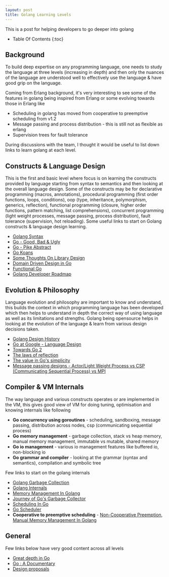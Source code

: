 ```yaml
---
layout: post
title: Golang Learning Levels
---
```


<div class="message">
  This is a post for helping developers to go deeper into golang
</div>

* Table Of Contents
{:toc}

## Background

To build deep expertise on any programming language, one needs to study the language at three levels (increasing in depth) and then only the nuances of the language are understood well to effectively use the language & have good grip on the language.

Coming from Erlang background, it's very interesting to see some of the features in golang being inspired from Erlang or some evolving towards those in Erlang like
* Scheduling in golang has moved from cooperative to preemptive scheduling from v1.2
* Message passing and process distribution - this is still not as flexible as erlang 
* Supervision trees for fault tolerance

During discussions with the team, I thought it would be useful to list down links to learn golang at each level.

## Constructs & Language Design
This is the first and basic level where focus is on learning the constructs provided by language starting from syntax to semantics and then looking at the overall language design. Some of the constructs may be for declarative programming (macros, annotations), procedural programming (first order functions, loops, conditions), oop (type, inheritance, polymorphism, generics, reflection), functional programming (closure, higher order functions, pattern matching, list comprehensions), concurrent programming (light weight processes, message passing, process distribution), fault tolerance (supervision, hot reloading). Some useful links to start on Golang constructs & language design learning.

* [Golang Syntax](https://medium.com/cloud-security/golang-syntax-afc1ce1a356)
* [Go - Good, Bad & Ugly](https://bluxte.net/musings/2018/04/10/go-good-bad-ugly/)
* [Go - Pike Abstract](https://web.stanford.edu/class/ee380/Abstracts/100428-pike-stanford.pdf)
* [Go Koans](https://github.com/cdarwin/go-koans)
* [Some Thoughts On Library Design](https://blog.gopheracademy.com/advent-2019/pkgapi/)
* [Domain Driven Design in Go](https://www.calhoun.io/moving-towards-domain-driven-design-in-go/)
* [Functional Go](https://medium.com/@geisonfgfg/functional-go-bc116f4c96a4)
* [Golang Developer Roadmap](https://github.com/Alikhll/golang-developer-roadmap)

## Evolution & Philosophy
Language evolution and philosophy are important to know and understand, this builds the context in which programming language has been developed which then helps to understand in depth the correct way of using language as well as its limitations and strengths. Golang being opensource helps in looking at the evolution of the language & learn from various design decisions taken.

* [Golang Design History](https://github.com/golang-design/history)
* [Go at Google - Language Design](https://talks.golang.org/2012/splash.article)
* [Towards Go 2](https://blog.golang.org/toward-go2)
* [The laws of reflection](https://blog.golang.org/laws-of-reflection)
* [The value in Go's simplicity](https://benjamincongdon.me/blog/2019/11/11/The-Value-in-Gos-Simplicity/)
* [Message passing designs - Actor/Light Weight Process vs CSP (Communicating Sequential Process) vs MPI](https://spcl.inf.ethz.ch/Teaching/2020-pp/lectures/PP-l24-MessagePassingII.pdf)

## Compiler & VM Internals
The way language and various constructs operates or are implemented in the VM, this gives good view of VM for doing tuning, optimisation and knowing internals like following
* **Go concurrency using goroutines** - scheduling, sandboxing, message passing, distribution across nodes, csp (communicating sequential process)
* **Go memory management** - garbage collection, stack vs heap memory, manual memory management, immutable vs mutable, shared memory
* **Go io management** - various io management features like buffered io, non-blocking io
* **Go grammar and compiler** - looking at the grammar (syntax and semantics), compilation and symbolic tree

Few links to start on the golang internals

* [Golang Garbage Collection](https://blog.golang.org/ismmkeynote)
* [Golang Internals](https://www.altoros.com/blog/golang-internals-part-6-bootstrapping-and-memory-allocator-initialization/)
* [Memory Management In Golang](https://deepu.tech/memory-management-in-golang/)
* [Journey of Go's Garbage Collector](https://blog.golang.org/ismmkeynote)
* [Scheduling In Go](https://www.ardanlabs.com/blog/2018/08/scheduling-in-go-part1.html)
* [Go Scheduler](https://www.cs.cmu.edu/afs/cs/academic/class/15740-s18/www/report/go_scheduler)
* **Cooperative to preemptive scheduling** - [Non-Cooperative Preemption](https://github.com/golang/proposal/blob/master/design/24543-non-cooperative-preemption.md), [Manual Memory Management In Golang](https://dgraph.io/blog/post/manual-memory-management-golang-jemalloc/)

## General
Few links below have very good content across all levels

* [Great depth in Go](https://dave.cheney.net/category/golang)
* [Go : A Documentary](https://github.com/golang-design/history)
* [Design proposals](https://github.com/golang/proposal/tree/master/design)
